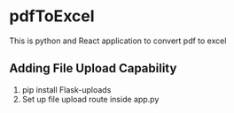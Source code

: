 # pdfToExcel

This is python and React application to convert pdf to excel

## Adding File Upload Capability

1. pip install Flask-uploads
2. Set up file upload route inside app.py
